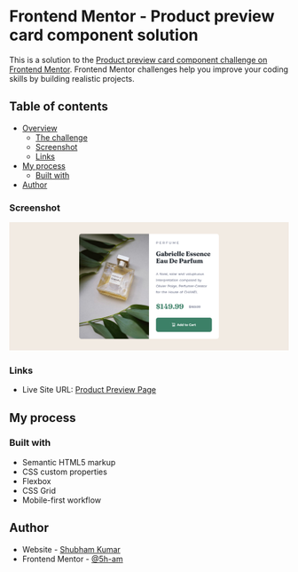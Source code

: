 # Frontend Mentor - Product preview card component solution

This is a solution to the [Product preview card component challenge on Frontend Mentor](https://www.frontendmentor.io/challenges/product-preview-card-component-GO7UmttRfa). Frontend Mentor challenges help you improve your coding skills by building realistic projects. 

## Table of contents

- [Overview](#overview)
  - [The challenge](#the-challenge)
  - [Screenshot](#screenshot)
  - [Links](#links)
- [My process](#my-process)
  - [Built with](#built-with)
- [Author](#author)


### Screenshot

![Project Screenshot](https://github.com/5h-am/product_preview_card/blob/main/Screenshot%202025-08-08%20at%2017-29-09%20Gabrielle%20Essence%20Eau%20De%20Parfum.png?raw=True)


### Links

- Live Site URL: [Product Preview Page]()

## My process

### Built with

- Semantic HTML5 markup
- CSS custom properties
- Flexbox
- CSS Grid
- Mobile-first workflow

## Author

- Website - [Shubham Kumar](https://www.5ham.com)
- Frontend Mentor - [@5h-am](https://www.frontendmentor.io/profile/5h-am)
